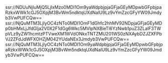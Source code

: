 ssr://NDUuNjIuMjQ5LjIxMzo0MDI1Om9yaWdpbjpjaGFjaGEyMDpwbGFpbjpaRzkxWWk1cGJ5OXpjM3BvWm5ndktqUXdNalU9Lz9vYmZzcGFyYW09Jmdyb3VwPUFCQw==
ssr://NjQuMTM3LjIyOC4zNTo0MDI1OmF1dGhfc2hhMV92NDpjaGFjaGEyMDp0bHMxLjJfdGlja2V0X2F1dGg6Wkc5MVlpNXBieTl6YzNwb1puZ3ZLalF3TWpVLz9yZW1hcmtzPTVweXM1WVdONkxTNTZMU201WS0zNXAybDZJZXFPbVJ2ZFdJdWFXOHZjM042YUdaNEx3Jmdyb3VwPUFCQw==
ssr://NjQuMTM3LjIyOC4zNTo0MDI1Om9yaWdpbjpjaGFjaGEyMDpwbGFpbjpaRzkxWWk1cGJ5OXpjM3BvWm5ndktqUXdNalU9Lz9vYmZzcGFyYW09Jmdyb3VwPUFCQw==